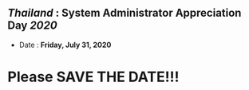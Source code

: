 ## ***Thailand*** : System Administrator Appreciation Day ***2020***
+ Date : **Friday, July 31, 2020**

# Please SAVE THE DATE!!!